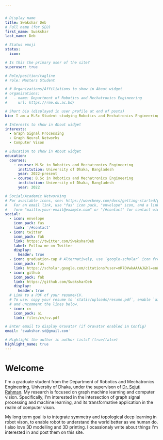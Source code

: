 ```yaml
---


# Display name
title: Swakshar Deb
# Full name (for SEO)
first_name: Swakshar 
last_name: Deb

# Status emoji
status:
  icon:

# Is this the primary user of the site?
superuser: true

# Role/position/tagline
# role: Masters Student

# # Organizations/Affiliations to show in About widget
# organizations:
#   - name: Department of Robotics and Mechatronics Engineering
#     url: https://rme.du.ac.bd/

# Short bio (displayed in user profile at end of posts)
bio: I am a M.Sc Student studying Robotics and Mechatronics Engineering.

# Interests to show in About widget
interests:
  - Graph Signal Processing
  - Graph Neural Networks
  - Computer Vison

# Education to show in About widget
education:
  courses:
    - course: M.Sc in Robotics and Mechatronics Engineering
      institution: University of Dhaka, Bangladesh
      year: 2022-present
    - course: B.Sc in Robotics and Mechatronics Engineering
      institution: University of Dhaka, Bangladesh
      year: 2022

# Social/Academic Networking
# For available icons, see: https://wowchemy.com/docs/getting-started/page-builder/#icons
#   For an email link, use "fas" icon pack, "envelope" icon, and a link in the
#   form "mailto:your-email@example.com" or "/#contact" for contact widget.
social:
  - icon: envelope
    icon_pack: fas
    link: '/#contact'
  - icon: twitter
    icon_pack: fab
    link: https://twitter.com/SwaksharDeb
    label: Follow me on Twitter
    display:
      header: true
  - icon: graduation-cap # Alternatively, use `google-scholar` icon from `ai` icon pack
    icon_pack: fas
    link: https://scholar.google.com/citations?user=mR7DVwkAAAAJ&hl=en&oi=ao
  - icon: github
    icon_pack: fab
    link: https://github.com/SwaksharDeb
    display:
      header: true
  # Link to a PDF of your resume/CV.
  # To use: copy your resume to `static/uploads/resume.pdf`, enable `ai` icons in `params.yaml`,
  # and uncomment the lines below.
  - icon: cv
    icon_pack: ai
    link: files/cv/cv.pdf

# Enter email to display Gravatar (if Gravatar enabled in Config)
email: 'swakshar.sd@gmail.com'

# Highlight the author in author lists? (true/false)
highlight_name: true
---
```


<!-- **About me** -->

# Welcome

I'm  a graduate student from the Department of Robotics and Mechatronics Engineering, University of Dhaka, under the supervison of [Dr. Sejuti Rahman](https://www.du.ac.bd/faculty/faculty_details/RME/2150). My research is focused on graph machine learning and computer vision. Specifically, I'm interested in the intersection of graph signal processing and machine learning, and its transformative application in the realm of computer vison. 

My long term goal is to integrate symmetry and topological deep learning in robot vison, to enable robot to understand the world better as we human do. I also love 3D modelling and 3D printing. I ocassionaly write about things I'm interested in and post them on this site.

<!-- **Research Interest**
I'm currently reading [Coordinate Independent Convolutional Networks](https://arxiv.org/pdf/2106.06020.pdf), which infatuated a fascination towards Geometric Deep Learning within me.  I also love 3D modelling and 3D printing. I ocassionaly write about things I'm interested in and post them on this site.

* Graph Signal Processing
* Graph Machine Learning
* Computer Vison -->

<!-- My research is focused on graph machine learning and computer vision. I'm currently reading [Coordinate Independent Convolutional Networks](https://arxiv.org/pdf/2106.06020.pdf), which infatuated a fascination towards Geometric Deep Learning within me.  -->
<!-- **Education**
  
  * B.Sc: Robotics and Mechatronics Engineering
      - institution: University of Dhaka, Bangladesh
      - year: 2017-2021
   * M.Sc: Robotics and Mechatronics Engineering
      - institution: University of Dhaka, Bangladesh
      - year: 2022-2023 -->

<!-- **Open source and open data**

* [MAICoS](https://maicos-devel.gitlab.io/maicos/index.html), a Python toolkit for analyzing confined molecular simulations
* my [Github](https://github.com/simongravelle/) repository containing molecular simulation scripts and data

**Outreach**

* [LAMMPS tutorials](https://lammpstutorials.github.io) for beginners and advanced LAMMPS users
* [GROMACS tutorials](https://gromacstutorials.github.io) for beginners and advanced GROMACS users
* [gallery of animations](https://www.youtube.com/@SimonGravelle) of molecular systems -->